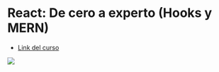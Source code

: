 # React: De cero a experto (Hooks y MERN)

- [Link del curso](https://www.udemy.com/course/react-cero-experto/)

<img src="https://pbs.twimg.com/card_img/1565492559891283976/3hDZnC-B?format=png&name=medium"/>
